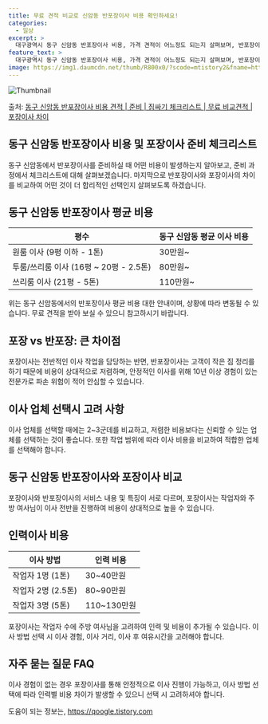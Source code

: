 ```yaml
---
title: 무료 견적 비교로 신암동 반포장이사 비용 확인하세요!
categories:
  - 일상
excerpt: >
  대구광역시 동구 신암동 반포장이사 비용, 가격 견적이 어느정도 되는지 살펴보며, 반포장이사를 준비함에 있어 짐싸기 준비 체크리스트가 무엇인지 보겠습니다. 마지막으로 포장이사와 차이점을 통해 무료 비교견적으로 어떤 것이 더 합리적인 선택인지 공유 드립니다.동구 신암동 포장이사 견적 샘플 보기 👈 클릭동구 신암동 포장이사 가격 살펴보기 👈 클릭동구 신암동 반포장이사 평균 이사 비용평수동구 신암동 평균 이사 비용원룸 이사9평 이하 (1톤)30만원~투룸/쓰리룸 이사16평 ~ 20평 (2.5톤)80만원~쓰리룸 이사21평 (5톤) ~110만원~우리집 무료 이사견적 받기 👈 클릭포장 vs 반포장: 큰 차이점포장이사는 전반적인 이사 작업을 담당하는 반면, 반포장이사는 고객이 작은 짐 정리를 하기 때문에 비용이 상..
feature_text: >
  대구광역시 동구 신암동 반포장이사 비용, 가격 견적이 어느정도 되는지 살펴보며, 반포장이사를 준비함에 있어 짐싸기 준비 체크리스트가 무엇인지 보겠습니다. 마지막으로 포장이사와 차이점을 통해 무료 비교견적으로 어떤 것이 더 합리적인 선택인지 공유 드립니다.동구 신암동 포장이사 견적 샘플 보기 👈 클릭동구 신암동 포장이사 가격 살펴보기 👈 클릭동구 신암동 반포장이사 평균 이사 비용평수동구 신암동 평균 이사 비용원룸 이사9평 이하 (1톤)30만원~투룸/쓰리룸 이사16평 ~ 20평 (2.5톤)80만원~쓰리룸 이사21평 (5톤) ~110만원~우리집 무료 이사견적 받기 👈 클릭포장 vs 반포장: 큰 차이점포장이사는 전반적인 이사 작업을 담당하는 반면, 반포장이사는 고객이 작은 짐 정리를 하기 때문에 비용이 상..
image: https://img1.daumcdn.net/thumb/R800x0/?scode=mtistory2&fname=https%3A%2F%2Fblog.kakaocdn.net%2Fdn%2FchbnF1%2FbtsHcSMJoJV%2FsALKtPSshiVyw0B2hIDcc1%2Fimg.webp
---
```


![Thumbnail](https://img1.daumcdn.net/thumb/R800x0/?scode=mtistory2&fname=https%3A%2F%2Fblog.kakaocdn.net%2Fdn%2FchbnF1%2FbtsHcSMJoJV%2FsALKtPSshiVyw0B2hIDcc1%2Fimg.webp)

<p>출처: <a href="https://qoogle.tistory.com/9606" rel="dofollow">동구 신암동 반포장이사 비용 견적 | 준비 | 짐싸기 체크리스트 | 무료 비교견적 | 포장이사 차이</a> </p>

## 동구 신암동 반포장이사 비용 및 포장이사 준비 체크리스트

동구 신암동에서 반포장이사를 준비하실 때 어떤 비용이 발생하는지 알아보고, 준비 과정에서 체크리스트에 대해 살펴보겠습니다. 마지막으로
반포장이사와 포장이사의 차이를 비교하여 어떤 것이 더 합리적인 선택인지 살펴보도록 하겠습니다.

## 동구 신암동 반포장이사 평균 비용

**평수** | **동구 신암동 평균 이사 비용**  
---|---  
원룸 이사 (9평 이하 - 1톤) | 30만원~  
투룸/쓰리룸 이사 (16평 ~ 20평 - 2.5톤) | 80만원~  
쓰리룸 이사 (21평 - 5톤) | 110만원~  
  
위는 동구 신암동에서의 반포장이사 평균 비용 대한 안내이며, 상황에 따라 변동될 수 있습니다. 무료 견적을 받아 보실 수 있으니 참고하시기
바랍니다.

## 포장 vs 반포장: 큰 차이점

포장이사는 전반적인 이사 작업을 담당하는 반면, 반포장이사는 고객이 작은 짐 정리를 하기 때문에 비용이 상대적으로 저렴하며, 안정적인 이사를
위해 10년 이상 경험이 있는 전문가로 파손 위험이 적어 안심할 수 있습니다.

## 이사 업체 선택시 고려 사항

이사 업체를 선택할 때에는 2~3군데를 비교하고, 저렴한 비용보다는 신뢰할 수 있는 업체를 선택하는 것이 좋습니다. 또한 작업 범위에 따라
이사 비용을 비교하여 적합한 업체를 선택해야 합니다.

## 동구 신암동 반포장이사와 포장이사 비교

포장이사와 반포장이사의 서비스 내용 및 특징이 서로 다르며, 포장이사는 작업자와 주방 여사님이 이사 전반을 진행하여 비용이 상대적으로 높을
수 있습니다.

## 인력이사 비용

이사 방법 | 인력 비용  
---|---  
작업자 1명 (1톤) | 30~40만원  
작업자 2명 (2.5톤) | 80~90만원  
작업자 3명 (5톤) | 110~130만원  
  
포장이사는 작업자 수에 주방 여사님을 고려하여 인력 및 비용이 추가될 수 있습니다. 이사 방법 선택 시 이사 경험, 이사 거리, 이사 후
여유시간을 고려해야 합니다.

## 자주 묻는 질문 FAQ

이사 경험이 없는 경우 포장이사를 통해 안정적으로 이사 진행이 가능하고, 이사 방법 선택에 따라 인력별 비용 차이가 발생할 수 있으니 선택
시 고려하셔야 합니다.



 

도움이 되는 정보는, <a href="https://qoogle.tistory.com" rel="dofollow">https://qoogle.tistory.com</a>


